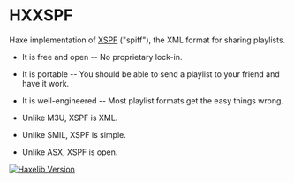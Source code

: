 # HXXSPF

Haxe implementation of [XSPF](http://xspf.org/) ("spiff"), the XML format for sharing playlists.

* It is free and open -- No proprietary lock-in.
* It is portable -- You should be able to send a playlist to your friend and have it work.
* It is well-engineered -- Most playlist formats get the easy things wrong.


* Unlike M3U, XSPF is XML.
* Unlike SMIL, XSPF is simple.
* Unlike ASX, XSPF is open.

[![Haxelib Version](https://img.shields.io/github/tag/tong/hxxspf.svg?style=flat&label=haxelib)](http://lib.haxe.org/p/xspf.svg)
